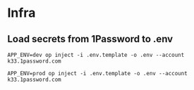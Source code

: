 # Infra

## Load secrets from 1Password to .env

```shell
APP_ENV=dev op inject -i .env.template -o .env --account k33.1password.com

APP_ENV=prod op inject -i .env.template -o .env --account k33.1password.com
```

